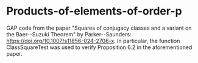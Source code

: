 # Products-of-elements-of-order-p
GAP code from the paper "Squares of conjugacy classes and a variant on the Baer--Suzuki Theorem" by Parker--Saunders: https://doi.org/10.1007/s11856-024-2706-x.
In particular, the function ClassSquareTest was used to verify Proposition 6.2 in the aforementioned paper.
